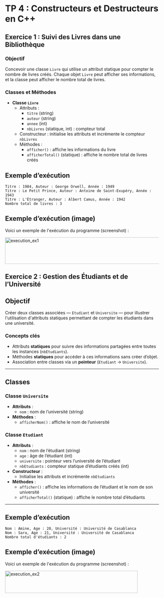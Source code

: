 
# TP 4 : Constructeurs et Destructeurs en C++

## Exercice 1 : Suivi des Livres dans une Bibliothèque

### Objectif
Concevoir une classe `Livre` qui utilise un attribut statique pour compter le nombre de livres créés. Chaque objet `Livre` peut afficher ses informations, et la classe peut afficher le nombre total de livres.

### Classes et Méthodes
- **Classe `Livre`**  
  - Attributs :
    - `titre` (string)  
    - `auteur` (string)  
    - `annee` (int)  
    - `nbLivres` (statique, int) : compteur total
  - Constructeur : initialise les attributs et incrémente le compteur `nbLivres`  
  - Méthodes :
    - `afficher()` : affiche les informations du livre  
    - `afficherTotal()` (statique) : affiche le nombre total de livres créés  

 ## Exemple d’exécution

```
Titre : 1984, Auteur : George Orwell, Année : 1949
Titre : Le Petit Prince, Auteur : Antoine de Saint-Exupéry, Année : 1943
Titre : L'Étranger, Auteur : Albert Camus, Année : 1942
Nombre total de livres : 3

```
 ##  Exemple d’exécution (image)
 
Voici un exemple de l'exécution du programme (screenshot) : 

<img width="675" height="87" alt="execution_ex1" src="https://github.com/user-attachments/assets/f04c40c5-19c5-4987-a880-72c607e08d25" />

## Exercice 2 : Gestion des Étudiants et de l’Université

## Objectif
Créer deux classes associées — `Etudiant` et `Universite` — pour illustrer l'utilisation d'attributs statiques permettant de compter les étudiants dans une université.  

### Concepts clés
- Attributs **statiques** pour suivre des informations partagées entre toutes les instances (`nbEtudiants`).  
- Méthodes **statiques** pour accéder à ces informations sans créer d’objet.  
- Association entre classes via un **pointeur** (`Etudiant` → `Universite`).  

---

## Classes

### Classe `Universite`
- **Attributs** :
  - `nom` : nom de l’université (string)  
- **Méthodes** :
  - `afficherNom()` : affiche le nom de l’université  

### Classe `Etudiant`
- **Attributs** :
  - `nom` : nom de l’étudiant (string)  
  - `age` : âge de l’étudiant (int)  
  - `universite` : pointeur vers l’université de l’étudiant  
  - `nbEtudiants` : compteur statique d’étudiants créés (int)  
- **Constructeur** :
  - Initialise les attributs et incrémente `nbEtudiants`  
- **Méthodes** :
  - `afficher()` : affiche les informations de l’étudiant et le nom de son université  
  - `afficherTotal()` (statique) : affiche le nombre total d’étudiants  

---
 ## Exemple d’exécution

```
Nom : Amine, Age : 20, Université : Université de Casablanca
Nom : Sara, Age : 21, Université : Université de Casablanca
Nombre total d'étudiants : 2

```
 ##  Exemple d’exécution (image)
 
Voici un exemple de l'exécution du programme (screenshot) : 

<img width="434" height="73" alt="execution_ex2" src="https://github.com/user-attachments/assets/3fd5e00d-829a-4b62-b183-1ee4b2660cd4" />
